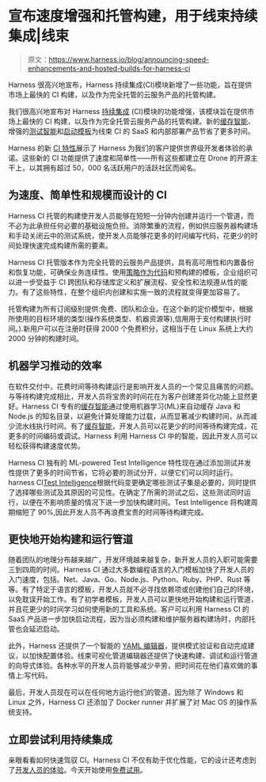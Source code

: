 # 宣布速度增强和托管构建，用于线束持续集成|线束

> 原文：<https://www.harness.io/blog/announcing-speed-enhancements-and-hosted-builds-for-harness-ci>

Harness 很高兴地宣布，Harness 持续集成(CI)模块新增了一些功能，旨在提供市场上最快的 CI 构建，以及作为完全托管的云服务产品的托管构建。

我们很高兴地宣布对 Harness [持续集成](https://harness.io/products/continuous-integration) (CI)模块的功能增强，该模块旨在提供市场上最快的 CI 构建，以及作为完全托管云服务产品的托管构建。新的[缓存智能](https://harness.io/product-features/continuous-integration#ID_1)、增强的[测试智能](https://harness.io/product-features/continuous-integration#ID_1)和[启动模板](https://harness.io/product-features/continuous-integration#ID_2)为线束 CI 的 SaaS 和内部部署产品节省了更多时间。

Harness 的新 [CI 特性](https://harness.io/product-features/continuous-integration)展示了 Harness 为我们的客户提供世界级开发者体验的承诺。这些新的 CI 功能提供了速度和简单性——所有这些都建立在 Drone 的开源主干上，以其拥有超过 50，000 名活跃用户的活跃社区而闻名。

## 为速度、简单性和规模而设计的 CI

Harness CI 托管的构建使开发人员能够在短短一分钟内创建并运行一个管道，而不必为此承担任何必要的基础设施负担。消除繁重的流程，例如供应服务器构建场和手动关闭云中的测试系统，使开发人员能够花更多的时间编写代码，花更少的时间处理快速完成构建所需的要素。

Harness CI 托管版本作为完全托管的云服务产品提供，具有高可用性和内置备份和恢复功能，可确保业务连续性。使用[策略作为代码](https://harness.io/products/platform/governance)和预构建的模板，企业组织可以进一步受益于 CI 跨团队和存储库定义和扩展流程、安全性和法规遵从性的能力。有了这些特性，在整个组织内创建和实施一致的流程就变得更加容易了。

托管构建为所有订阅级别提供:免费、团队和企业。在这个新的定价模型中，根据所使用的目标环境的类型(操作系统类型、机器资源等),信用用于支付构建执行时间。).新用户可以在注册时获得 2000 个免费积分，这相当于在 Linux 系统上大约 2000 分钟的构建时间。

## 机器学习推动的效率

在软件交付中，花费时间等待构建运行是影响开发人员的一个常见且痛苦的问题。与等待构建完成相比，开发人员将宝贵的时间花在为客户创建差异化功能上显然更好。Harness CI 专有的[缓存智能](https://harness.io/product-features/continuous-integration#ID_1)通过使用机器学习(ML)来自动缓存 Java 和 Node.js 的知名目录，以避免计算处理能力过载，从而显著减少构建时间，从而减少流水线执行时间。有了[缓存智能](https://harness.io/product-features/continuous-integration#ID_1)，开发人员可以花更少的时间等待构建完成，花更多的时间编码或调试。Harness 利用 Harness CI 中的智能，因此开发人员可以轻松获得构建速度优势。

Harness CI 独有的 ML-powered Test Intelligence 特性现在通过添加测试并发性提供了更多的时间节省，它将必要的测试分开，以便它们可以同时运行。harness CI[Test Intelligence](https://docs.harness.io/article/vtu9k1dsfa-test-intelligence-concepts)根据代码变更确定哪些测试子集是必要的，同时提供了选择哪些测试及其原因的可见性。在确定了所需的测试之后，这些测试同时运行，以便在不影响质量的情况下进一步加快构建时间。Test Intelligence 将构建周期缩短了 90%,因此开发人员不再浪费宝贵的时间等待构建完成。

## 更快地开始构建和运行管道

随着团队的地理分布越来越广，开发环境越来越复杂，新开发人员的入职可能需要三到四周的时间。Harness CI 通过大多数编程语言的入门模板加快了开发人员的入门速度，包括。Net、Java、Go、Node.js、Python、Ruby、PHP、Rust 等等。有了特定于语言的模板，开发人员就不必寻找依赖项或创建他们自己的环境，以免耽误开始工作。有了初学者模板，开发人员可以更快地开始构建和运行管道，并且花更少的时间学习如何使用新的工具和系统。客户可以利用 Harness CI 的 SaaS 产品进一步加快启动流程，因为当必须构建和维护服务器构建场时，内部托管也会延迟启动。

此外，Harness 还提供了一个智能的 [YAML 编辑器](https://harness.io/product-features/continuous-integration#ID_2)，提供模式验证和自动完成建议，以加快配置体验。线束可视化管道编辑器还提供了快速构建、调试和运行管道的向导式体验。各种水平的开发人员将能够减少辛劳，把时间花在他们喜欢做的事情上:写代码。

最后，开发人员现在可以在任何地方运行他们的管道，因为除了 Windows 和 Linux 之外，Harness CI 还添加了 Docker runner 并扩展了对 Mac OS 的操作系统支持。

## 立即尝试利用持续集成

亲眼看看如何快速驾驭 CI。Harness CI 不仅有助于优化性能，它的设计还考虑到了[开发人员的体验](https://harness.io/ebooks/exceptional-developer-experience)。今天开始使用[免费试用](https://app.harness.io/auth/#/signup/?module=ci)。